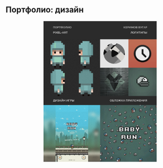 ## Портфолио: дизайн

<div align="center" width="100%">
    <img width="60%" src="/images/portfolio.png" border-radius="20%"/>
</div>
